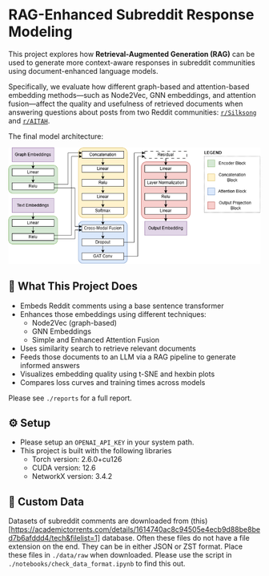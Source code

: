 # RAG-Enhanced Subreddit Response Modeling

This project explores how **Retrieval-Augmented Generation (RAG)** can be used to generate more context-aware responses in subreddit communities using document-enhanced language models.

Specifically, we evaluate how different graph-based and attention-based embedding methods—such as Node2Vec, GNN embeddings, and attention fusion—affect the quality and usefulness of retrieved documents when answering questions about posts from two Reddit communities: [`r/Silksong`](https://www.reddit.com/r/Silksong/) and [`r/AITAH`](https://www.reddit.com/r/AmItheAsshole/).


The final model architecture:

![Enhanced Attention Model](report/figures/enhanced_attention_model.drawio.png)

## 🧩 What This Project Does

- Embeds Reddit comments using a base sentence transformer
- Enhances those embeddings using different techniques:
  - Node2Vec (graph-based)
  - GNN Embeddings
  - Simple and Enhanced Attention Fusion
- Uses similarity search to retrieve relevant documents
- Feeds those documents to an LLM via a RAG pipeline to generate informed answers
- Visualizes embedding quality using t-SNE and hexbin plots
- Compares loss curves and training times across models

Please see `./reports` for a full report.

## ⚙️ Setup
- Please setup an `OPENAI_API_KEY` in your system path.
- This project is built with the following libraries
  - Torch version: 2.6.0+cu126
  - CUDA version: 12.6
  - NetworkX version: 3.4.2

## 📁 Custom Data
Datasets of subreddit comments are downloaded from (this)[https://academictorrents.com/details/1614740ac8c94505e4ecb9d88be8bed7b6afddd4/tech&filelist=1] database. Often these files do not have a file extension on the end. They can be in either JSON or ZST format. Place these files in `./data/raw` when downloaded. Please use the script in `./notebooks/check_data_format.ipynb` to find this out.
